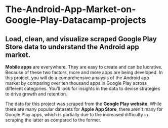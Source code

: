 # The-Android-App-Market-on-Google-Play-Datacamp-projects
## Load, clean, and visualize scraped **Google Play** Store data to understand the Android app market.

**Mobile apps** are everywhere. They are easy to create and can be lucrative. Because of these two factors, more and more apps are being developed. In this project, you will do a comprehensive analysis of the Android app market by comparing over ten thousand apps in Google Play across different categories. You'll look for insights in the data to devise strategies to drive growth and retention.

The data for this project was scraped from the **Google Play website**. While there are many popular datasets for **Apple App Store**, there aren't many for Google Play apps, which is partially due to the increased difficulty in scraping the latter as compared to the former. 
